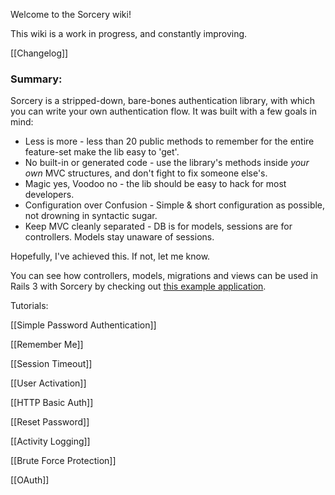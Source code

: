 Welcome to the Sorcery wiki!

This wiki is a work in progress, and constantly improving.

[[Changelog]]


### Summary:


Sorcery is a stripped-down, bare-bones authentication library, with which you can write your own authentication flow.
It was built with a few goals in mind:

* Less is more - less than 20 public methods to remember for the entire feature-set make the lib easy to 'get'.
* No built-in or generated code - use the library's methods inside *your own* MVC structures, and don't fight to fix someone else's.
* Magic yes, Voodoo no - the lib should be easy to hack for most developers.
* Configuration over Confusion - Simple & short configuration as possible, not drowning in syntactic sugar.
* Keep MVC cleanly separated - DB is for models, sessions are for controllers. Models stay unaware of sessions.



Hopefully, I've achieved this. If not, let me know.

 

You can see how controllers, models, migrations and views can be used in Rails 3 with Sorcery by checking out [this example application](https://github.com/NoamB/sorcery-example-app).

Tutorials:

[[Simple Password Authentication]]

[[Remember Me]]

[[Session Timeout]]

[[User Activation]]

[[HTTP Basic Auth]]

[[Reset Password]]

[[Activity Logging]]

[[Brute Force Protection]]

[[OAuth]]